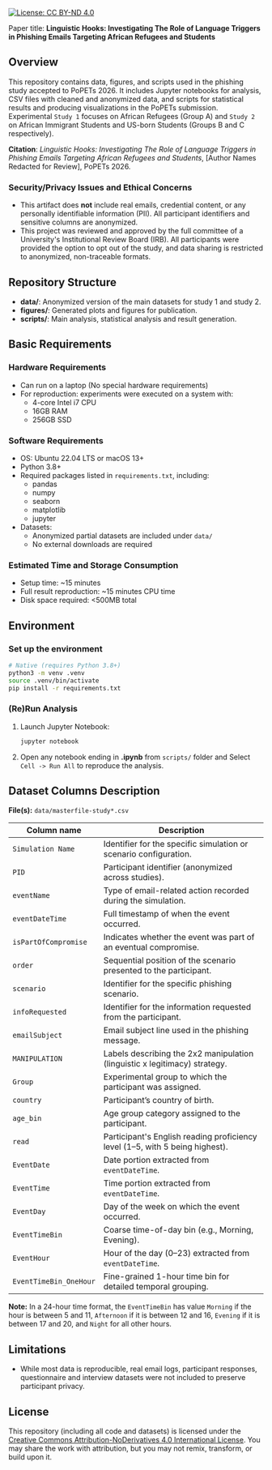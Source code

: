 [![License: CC BY-ND 4.0](https://img.shields.io/badge/License-CC_BY--ND_4.0-lightgrey.svg)](https://creativecommons.org/licenses/by-nd/4.0/)

Paper title: **Linguistic Hooks: Investigating The Role of Language Triggers in Phishing Emails Targeting African Refugees and Students**


## Overview

This repository contains data, figures, and scripts used in the phishing study accepted to PoPETs 2026. It includes Jupyter notebooks for analysis, CSV files with cleaned and anonymized data, and scripts for statistical results and producing visualizations in the PoPETs submission. Experimental `Study 1` focuses on African Refugees (Group A) and `Study 2` on African Immigrant Students and US-born Students (Groups B and C respectively).

 **Citation**: *Linguistic Hooks: Investigating The Role of Language Triggers in Phishing Emails Targeting African Refugees and Students*, [Author Names Redacted for Review], PoPETs 2026.

### Security/Privacy Issues and Ethical Concerns

- This artifact does **not** include real emails, credential content, or any personally identifiable information (PII). All participant identifiers and sensitive columns are anonymized.  
- This project was reviewed and approved by the full committee of a University's Institutional Review Board (IRB). All participants were provided the option to opt out of the study, and data sharing is restricted to anonymized, non-traceable formats.

## Repository Structure

-   **data/**: Anonymized version of the main datasets for study 1 and study 2.
-   **figures/**: Generated plots and figures for publication.
-   **scripts/**: Main analysis, statistical analysis and result generation.

## Basic Requirements

### Hardware Requirements

- Can run on a laptop (No special hardware requirements)
- For reproduction: experiments were executed on a system with:
  - 4-core Intel i7 CPU
  - 16GB RAM
  - 256GB SSD

### Software Requirements

- OS: Ubuntu 22.04 LTS or macOS 13+
- Python 3.8+
- Required packages listed in `requirements.txt`, including:
  - pandas
  - numpy
  - seaborn
  - matplotlib
  - jupyter
- Datasets:
  - Anonymized partial datasets are included under `data/`
  - No external downloads are required

### Estimated Time and Storage Consumption

- Setup time: ~15 minutes
- Full result reproduction: ~15 minutes CPU time
- Disk space required: <500MB total

## Environment

### Set up the environment

```bash
# Native (requires Python 3.8+)
python3 -m venv .venv
source .venv/bin/activate
pip install -r requirements.txt
```


### (Re)Run Analysis

1.  Launch Jupyter Notebook:

    ``` bash
    jupyter notebook
    ```

2.  Open any notebook ending in **.ipynb** from `scripts/` folder and Select `Cell -> Run All` to reproduce the analysis.


## Dataset Columns Description

**File(s):** `data/masterfile-study*.csv` 

| Column name             | Description                                                                 |
|-------------------------|-----------------------------------------------------------------------------|
| `Simulation Name`       | Identifier for the specific simulation or scenario configuration.           |
| `PID`                   | Participant identifier (anonymized across studies).                         |
| `eventName`             | Type of email-related action recorded during the simulation.                |
| `eventDateTime`         | Full timestamp of when the event occurred.                                  |
| `isPartOfCompromise`    | Indicates whether the event was part of an eventual compromise.             |
| `order`                 | Sequential position of the scenario presented to the participant.           |
| `scenario`              | Identifier for the specific phishing scenario.                              |
| `infoRequested`         | Identifier for the information requested from the participant.              |
| `emailSubject`          | Email subject line used in the phishing message.                            |
| `MANIPULATION`          | Labels describing the 2x2 manipulation (linguistic x legitimacy) strategy.  |
| `Group`                 | Experimental group to which the participant was assigned.                   |
| `country`               | Participant’s country of birth.                                             |
| `age_bin`               | Age group category assigned to the participant.                             |
| `read`                  | Participant's English reading proficiency level (1–5, with 5 being highest).|
| `EventDate`             | Date portion extracted from `eventDateTime`.                                |
| `EventTime`             | Time portion extracted from `eventDateTime`.                                |
| `EventDay`              | Day of the week on which the event occurred.                                |
| `EventTimeBin`          | Coarse time-of-day bin (e.g., Morning, Evening).                            |
| `EventHour`             | Hour of the day (0–23) extracted from `eventDateTime`.                      |
| `EventTimeBin_OneHour`  | Fine-grained 1-hour time bin for detailed temporal grouping.                |

**Note:** In a 24-hour time format, the `EventTimeBin` has value `Morning` if the hour is between 5 and 11, `Afternoon` if it is between 12 and 16, `Evening` if it is between 17 and 20, and `Night` for all other hours. 

## Limitations

- While most data is reproducible, real email logs, participant responses, questionnaire and interview datasets were not included to preserve participant privacy.

## License

This repository (including all code and datasets) is licensed under the [Creative Commons Attribution-NoDerivatives 4.0 International License](LICENSE). You may share the work with attribution, but you may not remix, transform, or build upon it.

